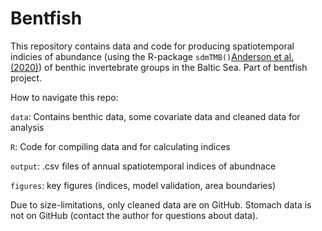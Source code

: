 # Bentfish

This repository contains data and code for producing spatiotemporal indicies of abundance (using the R-package `sdmTMB()`[Anderson et al. (2020)](https://github.com/pbs-assess/sdmTMB)) of benthic invertebrate groups in the Baltic Sea. Part of bentfish project.

How to navigate this repo: 

`data`: Contains benthic data, some covariate data and cleaned data for analysis

`R`: Code for compiling data and for calculating indices

`output`: .csv files of annual spatiotemporal indices of abundnace

`figures`: key figures (indices, model validation, area boundaries)

Due to size-limitations, only cleaned data are on GitHub. Stomach data is not on GitHub (contact the author for questions about data).